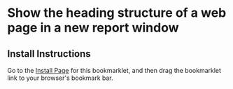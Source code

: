# Show the heading structure of a web page in a new report window

## Install Instructions

Go to the [Install Page](https://ets-research.org/mhakkinen/bookmarklets/headingStructure.html) for this bookmarklet, and then drag the bookmarklet link to your browser's bookmark bar.

